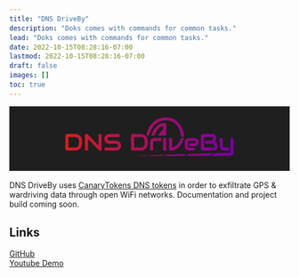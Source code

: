 ```yaml
---
title: "DNS DriveBy"
description: "Doks comes with commands for common tasks."
lead: "Doks comes with commands for common tasks."
date: 2022-10-15T08:28:16-07:00
lastmod: 2022-10-15T08:28:16-07:00
draft: false
images: []
toc: true
---
```

![](https://raw.githubusercontent.com/AlexLynd/DNS-DriveBy/main/img/DNS-DriveBy.png)

DNS DriveBy uses [CanaryTokens DNS tokens](https://canarytokens.org) in order to exfiltrate GPS & wardriving data through open WiFi networks.  Documentation and project build coming soon.
## Links
[GitHub](https://github.com/AlexLynd/DNS-DriveBy)  
[Youtube Demo](https://youtu.be/H0Nwff0KDJ0?t=149)